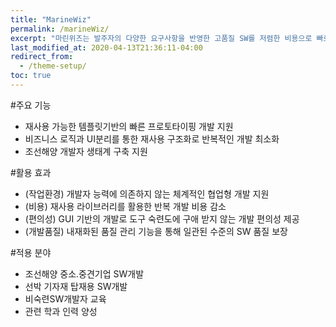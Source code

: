 ```yaml
---
title: "MarineWiz"
permalink: /marineWiz/
excerpt: "마린위즈는 발주자의 다양한 요구사항을 반영한 고품질 SW를 저렴한 비용으로 빠르게 개발 가능한 조선해양특화 SW통합개발도구이다."
last_modified_at: 2020-04-13T21:36:11-04:00
redirect_from:
  - /theme-setup/
toc: true
---
```


#주요 기능
 - 재사용 가능한 템플릿기반의 빠른 프로토타이핑 개발 지원
 - 비즈니스 로직과 UI분리를 통한 재사용 구조화로 반복적인 개발 최소화
 - 조선해양 개발자 생태계 구축 지원

#활용 효과
 - (작업환경) 개발자 능력에 의존하지 않는 체계적인 협업형 개발 지원
 - (비용) 재사용 라이브러리를 활용한 반복 개발 비용 감소
 - (편의성) GUI 기반의 개발로 도구 숙련도에 구애 받지 않는 개발 편의성 제공
 - (개발품질) 내재화된 품질 관리 기능을 통해 일관된 수준의 SW  품질 보장

#적용 분야
 - 조선해양 중소.중견기업 SW개발
 - 선박 기자재 탑재용 SW개발
 - 비숙련SW개발자 교육
 - 관련 학과 인력 양성
